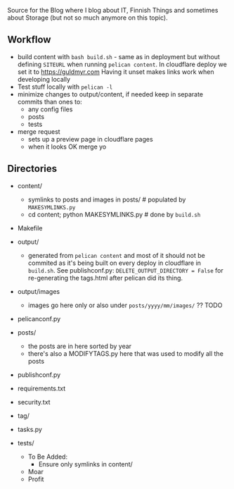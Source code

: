 Source for the Blog where I blog about IT, Finnish Things and sometimes about Storage (but not so much anymore on this topic).

## Workflow

- build content with `bash build.sh` - same as in deployment but
  without defining `SITEURL` when running `pelican content`.
  In cloudflare deploy we set it to <https://guldmyr.com>
  Having it unset makes links work when developing locally
- Test stuff locally with `pelican -l`
- minimize changes to output/content, if needed keep in separate commits than ones to:
  - any config files
  - posts
  - tests
- merge request
  - sets up a preview page in cloudflare pages
  - when it looks OK merge yo

## Directories

- content/
  - symlinks to posts and images in posts/ # populated by `MAKESYMLINKS.py`
  - cd content; python MAKESYMLINKS.py # done by `build.sh`
- Makefile
- output/

  - generated from `pelican content` and most of it should not be commited
    as it's being built on every deploy in cloudflare in `build.sh`.
    See publishconf.py: `DELETE_OUTPUT_DIRECTORY = False` for
    re-generating the tags.html after pelican did its thing.

- output/images
  - images go here only or also under `posts/yyyy/mm/images/` ?? TODO
- pelicanconf.py
- posts/
  - the posts are in here sorted by year
  - there's also a MODIFYTAGS.py here that was used to modify all the posts
- publishconf.py
- requirements.txt
- security.txt
- tag/
- tasks.py
- tests/
  - To Be Added:
    - Ensure only symlinks in content/
  - Moar
  - Profit
